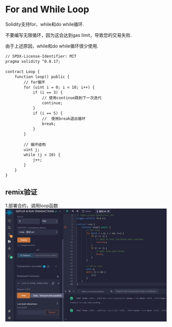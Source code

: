 # For and While Loop

Solidity支持for、while和do while循环.

不要编写无限循环，因为这会达到gas limit，导致您的交易失败.

由于上述原因，while和do while循环很少使用.

```solidity
// SPDX-License-Identifier: MIT
pragma solidity ^0.8.17;

contract Loop {
    function loop() public {
        // for循环
        for (uint i = 0; i < 10; i++) {
            if (i == 3) {
                // 使用continue跳到下一次迭代
                continue;
            }
            if (i == 5) {
                //  使用break退出循环
                break;
            }
        }

        // 循环结构
        uint j;
        while (j < 10) {
            j++;
        }
    }
}
```

## remix验证
1.部署合约，调用loop函数
![11-1.png](img/11-1.png)